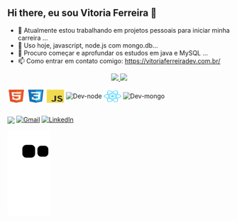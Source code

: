 ## Hi there, eu sou Vitoria Ferreira 👋


- 🔭 Atualmente estou trabalhando em projetos pessoais para iniciar minha carreira ...
- 🌱 Uso hoje, javascript, node.js com mongo.db...
- 👯 Procuro começar e aprofundar os estudos em java e MySQL ...
- 📫 Como entrar em contato comigo: https://vitoriaferreiradev.com.br/ 


<div align="center">
  <a href="https://github.com/Vick-Ferreira">
    <img height="180em" src="https://github-readme-stats.vercel.app/api?username=Vick-Ferreira&show_icons=true&theme=dracula&include_all_commits=true" />
  </a>
  <a href="https://github.com/Vick-Ferreira">
    <img height="180em" src="https://github-readme-stats.vercel.app/api/top-langs/?username=Vick-Ferreira&layout=compact&langs_count=7&theme=dracula" />
  </a>
</div>

<div style="display: inline_block"><br>
  <img align="center" alt="Dev-HTML" height="30" width="40" src="https://raw.githubusercontent.com/devicons/devicon/master/icons/html5/html5-original.svg">
  <img align="center" alt="Dev-CSS" height="30" width="40" src="https://raw.githubusercontent.com/devicons/devicon/master/icons/css3/css3-original.svg">
  <img align="center" alt="Dev-Js" height="30" width="40" src="https://raw.githubusercontent.com/devicons/devicon/master/icons/javascript/javascript-original.svg">
  <img align="center" alt="Dev-node" height="30" width="40"  src="https://cdn.jsdelivr.net/gh/devicons/devicon@latest/icons/nodejs/nodejs-original.svg">
  <img align="center" alt="Dev-React" height="30" width="40" src="https://raw.githubusercontent.com/devicons/devicon/master/icons/react/react-original.svg">
  <img align="center" alt="Dev-mongo" height="30" width="40" src="https://cdn.jsdelivr.net/gh/devicons/devicon@latest/icons/mongodb/mongodb-original-wordmark.svg">

</div>

##

<div>
<a href="http://vitoriaferreiradev.com.br/" target="_blank"><img src="https://img.shields.io/website-up-down-green-red/http/monip.org.svg" style="height: 28px; vertical-align: middle;"></a>
<a href="vitoriaferreirap06@gmail.com"><img src="https://img.shields.io/badge/-Gmail-%23333?style=for-the-badge&logo=gmail&logoColor=white" alt="Gmail"></a>
<a href="https://www.linkedin.com/in/vitoriaferreiradev/" target="_blank"><img src="https://img.shields.io/badge/-LinkedIn-%230077B5?style=for-the-badge&logo=linkedin&logoColor=white" alt="LinkedIn"></a>

  
![Snake animation](https://github.com/Vick-Ferreira/Vick-Ferreira/blob/output/github-contribution-grid-snake.svg)
</div>

